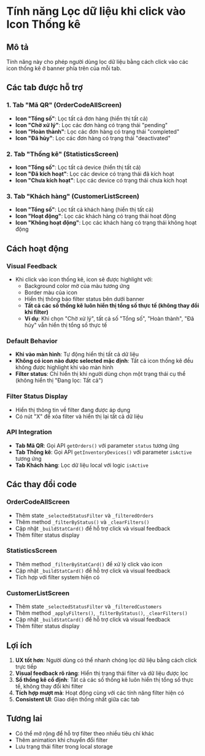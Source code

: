 # Tính năng Lọc dữ liệu khi click vào Icon Thống kê

## Mô tả
Tính năng này cho phép người dùng lọc dữ liệu bằng cách click vào các icon thống kê ở banner phía trên của mỗi tab.

## Các tab được hỗ trợ

### 1. Tab "Mã QR" (OrderCodeAllScreen)
- **Icon "Tổng số"**: Lọc tất cả đơn hàng (hiển thị tất cả)
- **Icon "Chờ xử lý"**: Lọc các đơn hàng có trạng thái "pending"
- **Icon "Hoàn thành"**: Lọc các đơn hàng có trạng thái "completed"  
- **Icon "Đã hủy"**: Lọc các đơn hàng có trạng thái "deactivated"

### 2. Tab "Thống kê" (StatisticsScreen)
- **Icon "Tổng số"**: Lọc tất cả device (hiển thị tất cả)
- **Icon "Đã kích hoạt"**: Lọc các device có trạng thái đã kích hoạt
- **Icon "Chưa kích hoạt"**: Lọc các device có trạng thái chưa kích hoạt

### 3. Tab "Khách hàng" (CustomerListScreen)
- **Icon "Tổng số"**: Lọc tất cả khách hàng (hiển thị tất cả)
- **Icon "Hoạt động"**: Lọc các khách hàng có trạng thái hoạt động
- **Icon "Không hoạt động"**: Lọc các khách hàng có trạng thái không hoạt động

## Cách hoạt động

### Visual Feedback
- Khi click vào icon thống kê, icon sẽ được highlight với:
  - Background color mờ của màu tương ứng
  - Border màu của icon
  - Hiển thị thông báo filter status bên dưới banner
  - **Tất cả các số thống kê luôn hiển thị tổng số thực tế (không thay đổi khi filter)**
  - **Ví dụ**: Khi chọn "Chờ xử lý", tất cả số "Tổng số", "Hoàn thành", "Đã hủy" vẫn hiển thị tổng số thực tế

### Default Behavior
- **Khi vào màn hình**: Tự động hiển thị tất cả dữ liệu
- **Không có icon nào được selected mặc định**: Tất cả icon thống kê đều không được highlight khi vào màn hình
- **Filter status**: Chỉ hiển thị khi người dùng chọn một trạng thái cụ thể (không hiển thị "Đang lọc: Tất cả")

### Filter Status Display
- Hiển thị thông tin về filter đang được áp dụng
- Có nút "X" để xóa filter và hiển thị lại tất cả dữ liệu

### API Integration
- **Tab Mã QR**: Gọi API `getOrders()` với parameter `status` tương ứng
- **Tab Thống kê**: Gọi API `getInventoryDevices()` với parameter `isActive` tương ứng
- **Tab Khách hàng**: Lọc dữ liệu local với logic `isActive`

## Các thay đổi code

### OrderCodeAllScreen
- Thêm state `_selectedStatusFilter` và `_filteredOrders`
- Thêm method `_filterByStatus()` và `_clearFilters()`
- Cập nhật `_buildStatCard()` để hỗ trợ click và visual feedback
- Thêm filter status display

### StatisticsScreen  
- Thêm method `_filterByStatCard()` để xử lý click vào icon
- Cập nhật `_buildStatCard()` để hỗ trợ click và visual feedback
- Tích hợp với filter system hiện có

### CustomerListScreen
- Thêm state `_selectedStatusFilter` và `_filteredCustomers`
- Thêm method `_applyFilters()`, `_filterByStatus()`, `_clearFilters()`
- Cập nhật `_buildStatCard()` để hỗ trợ click và visual feedback
- Thêm filter status display

## Lợi ích
1. **UX tốt hơn**: Người dùng có thể nhanh chóng lọc dữ liệu bằng cách click trực tiếp
2. **Visual feedback rõ ràng**: Hiển thị trạng thái filter và dữ liệu được lọc
3. **Số thống kê cố định**: Tất cả các số thống kê luôn hiển thị tổng số thực tế, không thay đổi khi filter
4. **Tích hợp mượt mà**: Hoạt động cùng với các tính năng filter hiện có
5. **Consistent UI**: Giao diện thống nhất giữa các tab

## Tương lai
- Có thể mở rộng để hỗ trợ filter theo nhiều tiêu chí khác
- Thêm animation khi chuyển đổi filter
- Lưu trạng thái filter trong local storage

